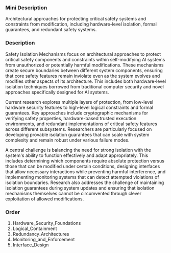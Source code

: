 ### Mini Description

Architectural approaches for protecting critical safety systems and constraints from modification, including hardware-level isolation, formal guarantees, and redundant safety systems.

### Description

Safety Isolation Mechanisms focus on architectural approaches to protect critical safety components and constraints within self-modifying AI systems from unauthorized or potentially harmful modifications. These mechanisms create secure boundaries between different system components, ensuring that core safety features remain inviolate even as the system evolves and modifies other aspects of its architecture. This includes both hardware-level isolation techniques borrowed from traditional computer security and novel approaches specifically designed for AI systems.

Current research explores multiple layers of protection, from low-level hardware security features to high-level logical constraints and formal guarantees. Key approaches include cryptographic mechanisms for verifying safety properties, hardware-based trusted execution environments, and redundant implementations of critical safety features across different subsystems. Researchers are particularly focused on developing provable isolation guarantees that can scale with system complexity and remain robust under various failure modes.

A central challenge is balancing the need for strong isolation with the system's ability to function effectively and adapt appropriately. This includes determining which components require absolute protection versus those that can be modified under certain conditions, designing interfaces that allow necessary interactions while preventing harmful interference, and implementing monitoring systems that can detect attempted violations of isolation boundaries. Research also addresses the challenge of maintaining isolation guarantees during system updates and ensuring that isolation mechanisms themselves cannot be circumvented through clever exploitation of allowed modifications.

### Order

1. Hardware_Security_Foundations
2. Logical_Containment
3. Redundancy_Architectures
4. Monitoring_and_Enforcement
5. Interface_Design
